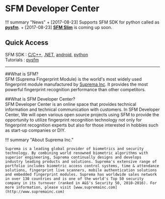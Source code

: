 <!--# Material <small>for MkDocs</small>

## Beautiful project documentation

Material is a theme for [MkDocs][1], an excellent static site generator geared
towards project documentation. It is built using Google's [Material Design][2]
guidelines.

[![Material for MkDocs](images/material.png)](images/material.png)

  [1]: http://www.mkdocs.org
  [2]: https://material.io/guidelines/material-design/

## Quick start

Install the latest version of Material with `pip`:

``` sh
pip install mkdocs-material
```

Append the following line to your project's `mkdocs.yml`:

``` yaml
theme:
  name: 'material'
```

## What to expect

* Responsive design and fluid layout for all kinds of screens and devices,
  designed to serve your project documentation in a user-friendly way with
  optimal readability.

* Easily customizable primary and accent color, fonts, favicon and logo;
  straight forward localization through theme extension; integrated with Google
  Analytics, Disqus and GitHub.

* Well-designed search interface accessible through hotkeys (<kbd>F</kbd> or
  <kbd>S</kbd>), intelligent grouping of search results, search term
  highlighting and lazy loading.

For detailed instructions see the [getting started guide][3].

  [3]: getting-started.md-->

# SFM Developer Center 

!!! summary "News"
    + [2017-08-23] Supports SFM SDK for python called as [**pysfm**](sdk/python).
    + [2017-08-23] [**SFM Slim**](products/SFMSlim) is coming up soon. 

## Quick Access 

SFM SDK : [C/C++](sdk/c_cpp), [.NET](sdk/NET), [android](sdk/android), [python](sdk/python)  
Tutorials : [pysfm](tutorials/pysfm/tutorial)


<!-- <button class="slack-join-btn" onClick="window.open('https://publicslack.com/slacks/https-sfmdev-slack-com/invites/new');"><img class="slack-join-btn-img" src="images/join_slack.png"></button> -->

---

##What is SFM?  
SFM (Suprema Fingerprint Module) is the world's most widely used fingerprint module manufactured by [Suprema Inc](http://www.supremain.com). It provides the most powerful fingerprint recognition performance than other competitors. 

##What is SFM Developer Center?  
SFM Developer Center is an online space that provides technical information and technical communication with customers. In SFM Developer Center, We will open various open source projects using SFM to provide the opportunity to utilize fingerprint recognition technology not only for fingerprint recognition experts but also for those interested in hobbies such as start-up companies or DIY. 

!!! summary "About Suprema Inc."  
    
    Suprema is a leading global provider of biometrics and security technology. By combining world renowned biometric algorithms with superior engineering, Suprema continually designs and develops industry leading products and solutions. Suprema's extensive range of portfolio includes biometric access control systems, time & attendance solutions, fingerprint live scanners, mobile authentication solutions and embedded fingerprint modules. Suprema has worldwide sales network in over 130 countries and is one of the world's Top 50 security company in its turnover (ranked in A&S's Security 50, 2010-2016). For more information, please visit [www.supremainc.com](http://www.supremainc.com)

<script type="text/javascript" src="//static.mailerlite.com/data/webforms/421957/q7h4f5.js?v1"></script>

